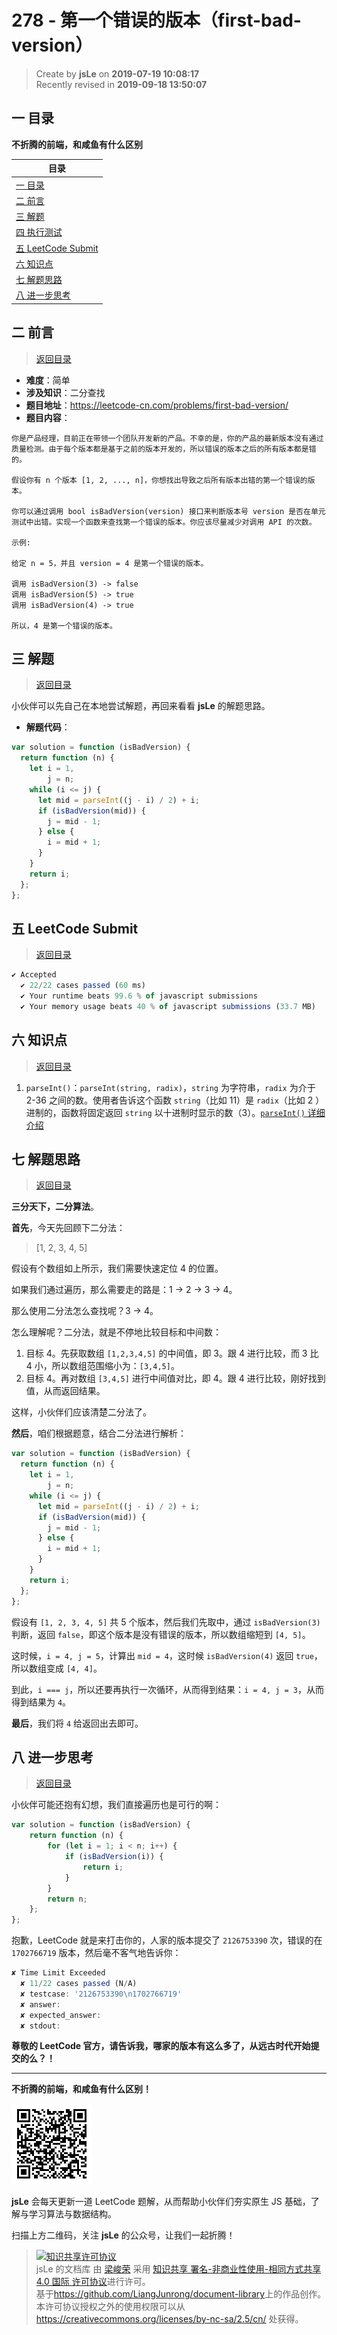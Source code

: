 278 - 第一个错误的版本（first-bad-version）
===

> Create by **jsLe** on **2019-07-19 10:08:17**  
> Recently revised in **2019-09-18 13:50:07**

## <a name="chapter-one" id="chapter-one">一 目录</a>

**不折腾的前端，和咸鱼有什么区别**

| 目录 |
| --- | 
| [一 目录](#chapter-one) | 
| <a name="catalog-chapter-two" id="catalog-chapter-two"></a>[二 前言](#chapter-two) |
| <a name="catalog-chapter-three" id="catalog-chapter-three"></a>[三 解题](#chapter-three) |
| <a name="catalog-chapter-four" id="catalog-chapter-four"></a>[四 执行测试](#chapter-four) |
| <a name="catalog-chapter-five" id="catalog-chapter-five"></a>[五 LeetCode Submit](#chapter-five) |
| <a name="catalog-chapter-six" id="catalog-chapter-six"></a>[六 知识点](#chapter-six) |
| <a name="catalog-chapter-seven" id="catalog-chapter-seven"></a>[七 解题思路](#chapter-seven) |
| <a name="catalog-chapter-eight" id="catalog-chapter-eight"></a>[八 进一步思考](#chapter-eight) |

## <a name="chapter-two" id="chapter-two">二 前言</a>

> [返回目录](#chapter-one)

* **难度**：简单
* **涉及知识**：二分查找
* **题目地址**：https://leetcode-cn.com/problems/first-bad-version/
* **题目内容**：

```
你是产品经理，目前正在带领一个团队开发新的产品。不幸的是，你的产品的最新版本没有通过质量检测。由于每个版本都是基于之前的版本开发的，所以错误的版本之后的所有版本都是错的。

假设你有 n 个版本 [1, 2, ..., n]，你想找出导致之后所有版本出错的第一个错误的版本。

你可以通过调用 bool isBadVersion(version) 接口来判断版本号 version 是否在单元测试中出错。实现一个函数来查找第一个错误的版本。你应该尽量减少对调用 API 的次数。

示例:

给定 n = 5，并且 version = 4 是第一个错误的版本。

调用 isBadVersion(3) -> false
调用 isBadVersion(5) -> true
调用 isBadVersion(4) -> true

所以，4 是第一个错误的版本。
```

## <a name="chapter-three" id="chapter-three">三 解题</a>

> [返回目录](#chapter-one)

小伙伴可以先自己在本地尝试解题，再回来看看 **jsLe** 的解题思路。

* **解题代码**：

```js
var solution = function (isBadVersion) {
  return function (n) {
    let i = 1,
        j = n;
    while (i <= j) {
      let mid = parseInt((j - i) / 2) + i;
      if (isBadVersion(mid)) {
        j = mid - 1;
      } else {
        i = mid + 1;
      }
    }
    return i;
  };
};
```

## <a name="chapter-four" id="chapter-four">五 LeetCode Submit</a>

> [返回目录](#chapter-one)

```js
✔ Accepted
  ✔ 22/22 cases passed (60 ms)
  ✔ Your runtime beats 99.6 % of javascript submissions
  ✔ Your memory usage beats 40 % of javascript submissions (33.7 MB)
```

## <a name="chapter-five" id="chapter-five">六 知识点</a>

> [返回目录](#chapter-one)

1. `parseInt()`：`parseInt(string, radix)`，`string` 为字符串，`radix` 为介于 2-36 之间的数。使用者告诉这个函数 `string`（比如 11）是 `radix`（比如 2 ）进制的，函数将固定返回 `string` 以十进制时显示的数（3）。[`parseInt()` 详细介绍](https://developer.mozilla.org/zh-CN/docs/Web/JavaScript/Reference/Global_Objects/parseInt)

## <a name="chapter-six" id="chapter-six">七 解题思路</a>

> [返回目录](#chapter-one)

**三分天下，二分算法**。

**首先**，今天先回顾下二分法：

> [1, 2, 3, 4, 5]

假设有个数组如上所示，我们需要快速定位 4 的位置。

如果我们通过遍历，那么需要走的路是：1 -> 2 -> 3 -> 4。

那么使用二分法怎么查找呢？3 -> 4。

怎么理解呢？二分法，就是不停地比较目标和中间数：

1. 目标 4。先获取数组 `[1,2,3,4,5]` 的中间值，即 3。跟 4 进行比较，而 3 比 4 小，所以数组范围缩小为：`[3,4,5]`。
2. 目标 4。再对数组 `[3,4,5]` 进行中间值对比，即 4。跟 4 进行比较，刚好找到值，从而返回结果。

这样，小伙伴们应该清楚二分法了。

**然后**，咱们根据题意，结合二分法进行解析：

```js
var solution = function (isBadVersion) {
  return function (n) {
    let i = 1,
        j = n;
    while (i <= j) {
      let mid = parseInt((j - i) / 2) + i;
      if (isBadVersion(mid)) {
        j = mid - 1;
      } else {
        i = mid + 1;
      }
    }
    return i;
  };
};
```

假设有 `[1, 2, 3, 4, 5]` 共 5 个版本，然后我们先取中，通过 `isBadVersion(3)` 判断，返回 `false`，即这个版本是没有错误的版本，所以数组缩短到 `[4, 5]`。

这时候，`i = 4, j = 5`，计算出 `mid = 4`，这时候 `isBadVersion(4)` 返回 `true`，所以数组变成 `[4, 4]`。

到此，`i === j`，所以还要再执行一次循环，从而得到结果：`i = 4, j = 3`，从而得到结果为 `4`。

**最后**，我们将 `4` 给返回出去即可。

## <a name="chapter-seven" id="chapter-seven">八 进一步思考</a>

> [返回目录](#chapter-one)

小伙伴可能还抱有幻想，我们直接遍历也是可行的啊：

```js
var solution = function (isBadVersion) {
	return function (n) {
		for (let i = 1; i < n; i++) {
			if (isBadVersion(i)) {
				return i;
			}
		}
		return n;
	};
};
```

抱歉，LeetCode 就是来打击你的，人家的版本提交了 `2126753390` 次，错误的在 `1702766719` 版本，然后毫不客气地告诉你：

```js
✘ Time Limit Exceeded
  ✘ 11/22 cases passed (N/A)
  ✘ testcase: '2126753390\n1702766719'
  ✘ answer: 
  ✘ expected_answer: 
  ✘ stdout:
```

**尊敬的 LeetCode 官方，请告诉我，哪家的版本有这么多了，从远古时代开始提交的么？！**

---

**不折腾的前端，和咸鱼有什么区别！**

![图](../../../public-repertory/img/z-small-wechat-public-address.jpg)

**jsLe** 会每天更新一道 LeetCode 题解，从而帮助小伙伴们夯实原生 JS 基础，了解与学习算法与数据结构。

扫描上方二维码，关注 **jsLe** 的公众号，让我们一起折腾！

> <a rel="license" href="http://creativecommons.org/licenses/by-nc-sa/4.0/"><img alt="知识共享许可协议" style="border-width:0" src="https://i.creativecommons.org/l/by-nc-sa/4.0/88x31.png" /></a><br /><span xmlns:dct="http://purl.org/dc/terms/" property="dct:title">jsLe 的文档库</span> 由 <a xmlns:cc="http://creativecommons.org/ns#" href="https://github.com/LiangJunrong/document-library" property="cc:attributionName" rel="cc:attributionURL">梁峻荣</a> 采用 <a rel="license" href="http://creativecommons.org/licenses/by-nc-sa/4.0/">知识共享 署名-非商业性使用-相同方式共享 4.0 国际 许可协议</a>进行许可。<br />基于<a xmlns:dct="http://purl.org/dc/terms/" href="https://github.com/LiangJunrong/document-library" rel="dct:source">https://github.com/LiangJunrong/document-library</a>上的作品创作。<br />本许可协议授权之外的使用权限可以从 <a xmlns:cc="http://creativecommons.org/ns#" href="https://creativecommons.org/licenses/by-nc-sa/2.5/cn/" rel="cc:morePermissions">https://creativecommons.org/licenses/by-nc-sa/2.5/cn/</a> 处获得。